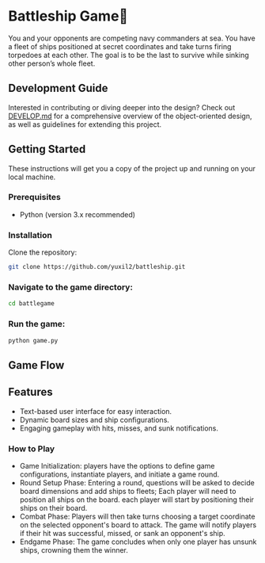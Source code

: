# Battleship Game🚢

You and your opponents are competing navy commanders at sea. You have a fleet of ships positioned at secret coordinates and take turns firing torpedoes at each other. The goal is to be the last to survive while sinking other person’s whole fleet.

## Development Guide
Interested in contributing or diving deeper into the design? Check out [DEVELOP.md](https://github.com/yuxil2/battleship/blob/main/DEVELOP.md) for a comprehensive overview of the object-oriented design, as well as guidelines for extending this project.

## Getting Started

These instructions will get you a copy of the project up and running on your local machine.

### Prerequisites

- Python (version 3.x recommended)

### Installation

Clone the repository:

```sh
git clone https://github.com/yuxil2/battleship.git
```

### Navigate to the game directory:

```sh
cd battlegame
```

### Run the game:

```sh
python game.py
```

## Game Flow 

## Features

* Text-based user interface for easy interaction.
* Dynamic board sizes and ship configurations.
* Engaging gameplay with hits, misses, and sunk notifications.


### How to Play

* Game Initialization: players have the options to define game configurations, instantiate players, and initiate a game round.
* Round Setup Phase: Entering a round, questions will be asked to decide board dimensions and add ships to fleets; Each player will need to position all ships on the board.
each player will start by positioning their ships on their board.
* Combat Phase: Players will then take turns choosing a target coordinate on the selected opponent's board to attack. The game will notify players if their hit was successful, missed, or sank an opponent's ship.
* Endgame Phase: The game concludes when only one player has unsunk ships, crowning them the winner.
